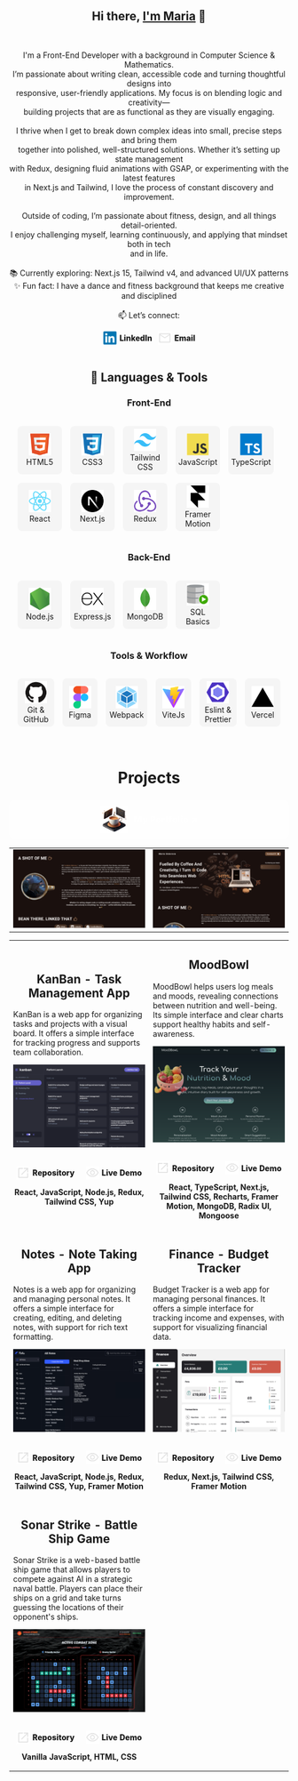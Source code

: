 <h2 align="center">Hi there, <a href="https://github.com/SidorovaMaria" title="Profile">I'm Maria</a> 👋</h2>
<br>
<p align="center">
  I'm a Front-End Developer with a background in Computer Science & Mathematics. <br>
  I’m passionate about writing clean, accessible code and turning thoughtful designs into <br>
  responsive, user-friendly applications. My focus is on blending logic and creativity— <br>
  building projects that are as functional as they are visually engaging. <br>
  <br>
  I thrive when I get to break down complex ideas into small, precise steps and bring them <br>
  together into polished, well-structured solutions. Whether it’s setting up state management <br>
  with Redux, designing fluid animations with GSAP, or experimenting with the latest features <br>
  in Next.js and Tailwind, I love the process of constant discovery and improvement. <br>
  <br>
  Outside of coding, I’m passionate about fitness, design, and all things detail-oriented. <br>
  I enjoy challenging myself, learning continuously, and applying that mindset both in tech <br>
  and in life. <br>
  <br>
  📚 Currently exploring: Next.js 15, Tailwind v4, and advanced UI/UX patterns <br>
  ✨ Fun fact: I have a dance and fitness background that keeps me creative and disciplined <br>
  <br>
  📫 Let’s connect:
</p>
<div align='center' style="display:flex; justify-content:center; align-items:center; gap:10px;">
  <a href="https://www.linkedin.com/in/maria-sidorova-25a365210/" style="display:flex; align-items:center; gap:5px; text-decoration:none; color:inherit; font-weight:800;">
    <img src="icons/linkedin.svg" alt="LinkedIn" height="25" width="25" />
    <span>LinkedIn</span>
  </a>
  <a href="mailto:sidmashav@icloud.com" style="display:flex; align-items:center; gap:5px; text-decoration:none; color:inherit; font-weight:800;">
    <img src="icons/mail.svg" alt="Email" height="25" width="25" />
    <span>Email</span>
  </a>
</div>
<br>

<h2 align="center">🚀 Languages & Tools</h2>

<h3 align="center">Front-End</h3>
<table align="center" style='
  border-spacing: 15px; 
  border-collapse: separate;
  margin-left: auto; 
  margin-right: auto;'>
<tr>
 <td align="center" height="70" width="70"style='background-color:#cccccc30; border-radius:8px; padding:5px;'>
      <img src="icons/html5.svg" alt="HTML" width="40" height="40"/>
      <br/>HTML5
    </td>
 <td align="center" height="70" width="70"style='background-color:#cccccc30; border-radius:8px; padding:5px;'>
      <img src="icons/css3.svg" alt="CSS3" width="40" height="40"/>
      <br/>CSS3
    </td>
 <td align="center" height="70" width="70"style='background-color:#cccccc30; border-radius:8px; padding:5px;'>
      <img src="icons/tailwindcss.svg" alt="Tailwind CSS" width="40" height="40"/>
      <br/>Tailwind CSS
    </td>
 <td align="center" height="70" width="70"style='background-color:#cccccc30; border-radius:8px; padding:5px;'>
      <img src="icons/javascript.svg" alt="JavaScript" width="40" height="40"/>
      <br/>JavaScript
    </td>
     <td align="center" height="70" width="70"style='background-color:#cccccc30; border-radius:8px; padding:5px;'>
      <img src="icons/typescript.svg" alt="TypeScript" width="40" height="40"/>
      <br/>TypeScript
    </td>
    </tr>
    <tr>
     <td align="center" height="70" width="70"style='background-color:#cccccc30; border-radius:8px; padding:5px;'>
      <img src="icons/react.svg" alt="React" width="40" height="40"/>
      <br/>React
    </td>
     <td align="center" height="70" width="70"style='background-color:#cccccc30; border-radius:8px; padding:5px;'>
      <img src="icons/nextjs.svg" alt="Next.js" width="40" height="40"/>
      <br/>Next.js
    </td>
    <td align="center" height="70" width="70"style='background-color:#cccccc30; border-radius:8px; padding:5px;'>
      <img src="icons/redux.svg" alt="Redux" width="40" height="40"
      />
      <br/>Redux
    </td><td align="center" height="70" width="70" style='background-color:#cccccc30; border-radius:8px; padding:5px;'>
      <img src="icons/framermotion.svg" alt="Framer Motion" width="40" height="40"/>
      <br/>Framer Motion
    </td>
</tr>
</table>

<h3 align="center">Back-End</h3>
<table align="center" style='
  border-spacing: 15px; 
  border-collapse: separate;
  margin-left: auto; 
  margin-right: auto;'>
<tr>
 <td align="center" height="70" width="70" style='background-color:#cccccc30; border-radius:8px; padding:5px;'>
      <img src="icons/nodejs.svg" alt="Node.js" width="40" height="40"/>
      <br/>Node.js
    </td>
    <td align="center" height="70" width="70" style='background-color:#cccccc30; border-radius:8px; padding:5px;'>
      <img src="icons/express.svg" alt="Express.js" width="40" height="40"/>
      <br/>Express.js
    </td>
<td align="center" height="70" width="70" style='background-color:#cccccc30; border-radius:8px; padding:5px;'>
      <img src="icons/mongodb.svg" alt="MongoDB" width="40" height="40"/>
      <br/>MongoDB
    </td>
     <td align="center" height="70" width="70" style='background-color:#cccccc30; border-radius:8px; padding:5px;'>
      <img src="icons/sql.svg" alt="SQL Basics" width="40" height="40"/>
      <br/>SQL Basics
    </td>
    </tr>
</table>

<h3 align="center">Tools & Workflow</h3>
<table align="center" style='
  border-spacing: 15px; 
  border-collapse: separate;
  margin-left: auto; 
  margin-right: auto;'>
<tr>
  <td align="center" height="70" width="70" style='background-color:#cccccc30; border-radius:8px; padding:5px;'>
      <img src="icons/github.svg" alt="GitHub" width="40" height="40"/>
      <br/>Git & GitHub
    </td>
    <td align="center" height="70" width="70" style='background-color:#cccccc30; border-radius:8px; padding:5px;'>
      <img src="icons/figma.svg" alt="Figma" width="40" height="40"/>
      <br/>Figma
    </td>
     <td align="center" height="70" width="70" style='background-color:#cccccc30; border-radius:8px; padding:5px;'>
      <img src="icons/webpack.svg" alt="Webpack" width="40" height="40"/>
      <br/>Webpack
    </td>
     <td align="center" height="70" width="70" style='background-color:#cccccc30; border-radius:8px; padding:5px;'>
      <img src="icons/vitejs.svg" alt="ViteJs" width="40" height="40"/>
      <br/>ViteJs
    </td>
     <td align="center" height="70" width="70" style='background-color:#cccccc30; border-radius:8px; padding:5px;'>
      <img src="icons/eslint.svg" alt="Eslint" width="40" height="40"/>
      <br/>Eslint & Prettier
    </td>
     <td align="center" height="70" width="70" style='background-color:#cccccc30; border-radius:8px; padding:5px;'>
      <img src="icons/vercel.svg" alt="Vercel" width="40" height="40"/>
      <br/>Vercel
    </td>
    </tr>
</table>
<!-- <h1 align="center" style='margin-top:60px'>Curently Wortking On </h1>
<h3 align='center'> <a href="https://motion-playground-one.vercel.app/"  style="text-decoration:none; color:white; font-weight:800; display:flex; align-items:center; gap:10px; justify-content:center; background-color:#fffefe4d; padding:10px; border-radius:8px;">
    <img src="icons/portfolio.png" alt="Portfolio Logo" height="50" width="50" />
    <span>Motion Animation Playground and learning Website↗</span>
  </a>
  </h3>
  <p align='center'>An approachable React + Motion.dev docs site with interactive playgrounds</p>
  <table align="center">
  <tr >
  <td>
  <img src="images/motion-playground.png" alt="Motion Playground Main" width="100%" />
</td>
 <td>
  <img src="images/motion-transform.png" alt="Motion Transfrom Playground" width="100%" />
</td>
</tr>
</table> -->
<h1 align="center" style='margin-top:60px'>Projects</h1>
<h3 align='center'> <a href="https://portfolio-6dft.vercel.app/"  style="text-decoration:none; color:white; font-weight:800; display:flex; align-items:center; gap:10px; justify-content:center; background-color:#fffefe4d; padding:10px; border-radius:8px;">
    <img src="icons/portfolio.png" alt="Portfolio Logo" height="50" width="50" />
    <span>My Portfolio ↗</span>
  </a>
  </h3>
  <table align="center">
<tr >
  <td>
  <img src="images/portfolio-me.png" alt="Portfolio Screenshot" width="100%" />
</td>
 <td>
  <img src="images/portfolio-start.png" alt="Portfolio Screenshot" width="100%" />
</td>
</tr>
</table>

<table>
  <tr>
     <td width='50%'>
      <h2 align='center'>KanBan - Task Management App</h2>
      <p>
        KanBan is a web app for organizing tasks and projects with a visual board. It offers a simple interface for tracking progress and supports team collaboration.
      </p>
      <div align='center'>  
        <a href='https://github.com/SidorovaMaria/Portfolio/tree/main/kanban-task'>
          <img src='images/kanban-desktop.png' alt='KanBan'/>
        </a>
        <br>
        <br>
         <p style='display:flex; align-items:center; gap:20px; justify-content:center;'>
         <a href='https://github.com/SidorovaMaria/Portfolio/tree/main/kanban-task' style='text-decoration:none; color:inherit; font-weight:800; display:flex; align-items:center; gap:5px; justify-content:center;'>
            <img src='icons/open-in.svg' width='24' height='24'/>
            Repository
          </a>
          <a href='https://portfolio-flax-pi-68.vercel.app/' style='text-decoration:none; color:inherit; font-weight:800; display:flex; align-items:center; gap:5px; justify-content:center;'>
            <img src='icons/eye.svg' width='24' height='24'/>
            Live Demo
          </a>
        </p>
        <p><strong>React, JavaScript, Node.js, Redux, Tailwind CSS, Yup</strong></p>
      </div>
    </td>
    <td width='50%'>
      <h2 align='center'>MoodBowl</h2>
      <p>
        MoodBowl helps users log meals and moods, revealing connections between nutrition and well-being. Its simple interface and clear charts support healthy habits and self-awareness.
      </p>
      <div align='center'>  
        <a href='https://mood-bowl.vercel.app/'>
          <img src='images/moodbowl-preview.png' alt='MoodBowl'/>
        </a>
        <br>
        <br>
        <p style='display:flex; align-items:center; gap:20px; justify-content:center;'>
         <a href='https://github.com/SidorovaMaria/mood-bowl' style='text-decoration:none; color:inherit; font-weight:800; display:flex; align-items:center; gap:5px; justify-content:center;'>
            <img src='icons/open-in.svg' width='24' height='24'/>
            Repository
          </a>
          <a href='https://mood-bowl.vercel.app/' style='text-decoration:none; color:inherit; font-weight:800; display:flex; align-items:center; gap:5px; justify-content:center;'>
            <img src='icons/eye.svg' width='24' height='24'/>
            Live Demo
          </a>
        </p>
        <p><strong>React, TypeScript, Next.js, Tailwind CSS, Recharts, Framer Motion, MongoDB, Radix UI, Mongoose</strong></p>
      </div>
    </td>
  </tr>
   <tr>
     <td width='50%'>
      <h2 align='center'>Notes - Note Taking App</h2>
      <p>
        Notes is a web app for organizing and managing personal notes. It offers a simple interface for creating, editing, and deleting notes, with support for rich text formatting.
      </p>
      <div align='center'>  
        <a href='https://github.com/SidorovaMaria/Portfolio/tree/main/notes'>
          <img src='images/notes-desktop-dark.png' alt='Notes'/>
        </a>
        <br>
        <br>
         <p style='display:flex; align-items:center; gap:20px; justify-content:center;'>
         <a href='https://github.com/SidorovaMaria/Portfolio/tree/main/notes' style='text-decoration:none; color:inherit; font-weight:800; display:flex; align-items:center; gap:5px; justify-content:center;'>
            <img src='icons/open-in.svg' width='24' height='24'/>
            Repository
          </a>
          <a href='https://notes-delta-blue.vercel.app/' style='text-decoration:none; color:inherit; font-weight:800; display:flex; align-items:center; gap:5px; justify-content:center;'>
            <img src='icons/eye.svg' width='24' height='24'/>
            Live Demo
          </a>
        </p>
        <p><strong>React, JavaScript, Node.js, Redux, Tailwind CSS, Yup, Framer Motion</strong></p>
      </div>
    </td>
    <td width='50%'>
      <h2 align='center'>Finance - Budget Tracker</h2>
      <p>
        Budget Tracker is a web app for managing personal finances. It offers a simple interface for tracking income and expenses, with support for visualizing financial data.
      </p>
      <div align='center'>  
        <a href='https://budget-tracker-flame-eight.vercel.app/'>
          <img src='images/budget-tracker.png' alt='Budget Tracker'/>
        </a>
        <br>
        <br>
        <p style='display:flex; align-items:center; gap:20px; justify-content:center;'>
         <a href='https://github.com/SidorovaMaria/Portfolio/tree/main/personal-finance' style='text-decoration:none; color:inherit; font-weight:800; display:flex; align-items:center; gap:5px; justify-content:center;'>
            <img src='icons/open-in.svg' width='24' height='24'/>
            Repository
          </a>
          <a href='https://budget-tracker-flame-eight.vercel.app/' style='text-decoration:none; color:inherit; font-weight:800; display:flex; align-items:center; gap:5px; justify-content:center;'>
            <img src='icons/eye.svg' width='24' height='24'/>
            Live Demo
          </a>
        </p>
        <p><strong>Redux, Next.js, Tailwind CSS, Framer Motion</strong></p>
      </div>
    </td>
  </tr>
  <tr>
     <td width='50%'>
      <h2 align='center'>Sonar Strike - Battle Ship Game</h2>
      <p>
        Sonar Strike is a web-based battle ship game that allows players to compete against AI in a strategic naval battle. Players can place their ships on a grid and take turns guessing the locations of their opponent's ships.
      <div align='center'>  
        <a href='https://notes-delta-blue.vercel.app/'>
          <img src='images/sonar-strike.png' alt='Sonar Strike'/>
        </a>
        <br>
        <br>
         <p style='display:flex; align-items:center; gap:20px; justify-content:center;'>
         <a href='https://github.com/SidorovaMaria/Odin-Project/tree/main/JavaScript/SonarStrike' style='text-decoration:none; color:inherit; font-weight:800; display:flex; align-items:center; gap:5px; justify-content:center;'>
            <img src='icons/open-in.svg' width='24' height='24'/>
            Repository
          </a>
          <a href='https://htmlpreview.github.io/?https://github.com/SidorovaMaria/Odin-Project/blob/sonar-strike/index.html' style='text-decoration:none; color:inherit; font-weight:800; display:flex; align-items:center; gap:5px; justify-content:center;'>
            <img src='icons/eye.svg' width='24' height='24'/>
            Live Demo
          </a>
        </p>
        <p><strong>Vanilla JavaScript, HTML, CSS</strong></p>
      </div>
    </td>
   
  </tr>
</table>
